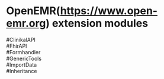 # OpenEMR(https://www.open-emr.org) extension modules 

#ClinikalAPI 	
#FhirAPI 	
#Formhandler 	
#GenericTools 	
#ImportData 	
#Inheritance


